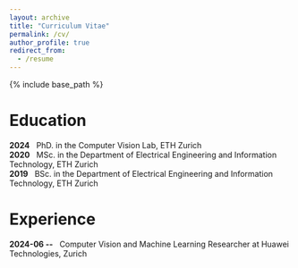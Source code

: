 ```yaml
---
layout: archive
title: "Curriculum Vitae"
permalink: /cv/
author_profile: true
redirect_from:
  - /resume
---
```


{% include base_path %}

Education
======
<b>2024</b> &nbsp; PhD. in the Computer Vision Lab, ETH Zurich <br/>
<b>2020</b> &nbsp; MSc. in the Department of Electrical Engineering and Information Technology, ETH Zurich <br/>
<b>2019</b> &nbsp; BSc. in the Department of Electrical Engineering and Information Technology, ETH Zurich 

Experience
======
<b>2024-06 --</b> &nbsp; Computer Vision and Machine Learning Researcher at Huawei Technologies, Zurich
